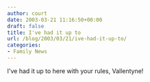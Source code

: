 ```yaml
---
author: court
date: 2003-03-21 11:16:50+00:00
draft: false
title: I've had it up to
url: /blog/2003/03/21/ive-had-it-up-to/
categories:
- Family News
---
```


I've had it up to here with your rules, Vallentyne!
